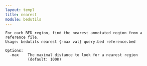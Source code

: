 ```yaml
---
layout: templ
title: nearest
module: bedutils
---
```

    
    For each BED region, find the nearest annotated region from a reference file.
    Usage: bedutils nearest {-max val} query.bed reference.bed
    
    Options:
      -max    The maximal distance to look for a nearest region
              (default: 100K)
    
    
